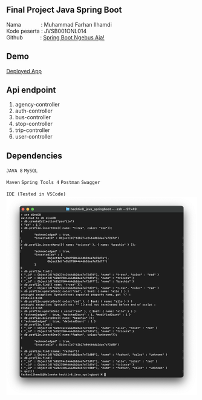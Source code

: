 ## Final Project Java Spring Boot
Nama &ensp;&ensp;&ensp;&ensp;&ensp;&ensp;&ensp;: Muhammad Farhan Ilhamdi\
Kode peserta : JVSB001ONL014 \
Github&ensp;&ensp;&ensp;&ensp;&ensp;&ensp; : [Spring Boot Ngebus Aja!](https://github.com/farlhmd/SpringBootNgebusAja)




## Demo
[Deployed App]()


## Api endpoint

1. agency-controller
2. auth-controller
3. bus-controller
4. stop-controller
5. trip-controller
6. user-controller 



## Dependencies
`JAVA 8` `MySQL`   

`Maven` `Spring Tools 4` `Postman` `Swagger`

`IDE (Tested in VSCode)`
![Contoh](https://github.com/farlhmd/hacktiv8_java_springboot/blob/main/src/sesi11/dinoDB.png)


